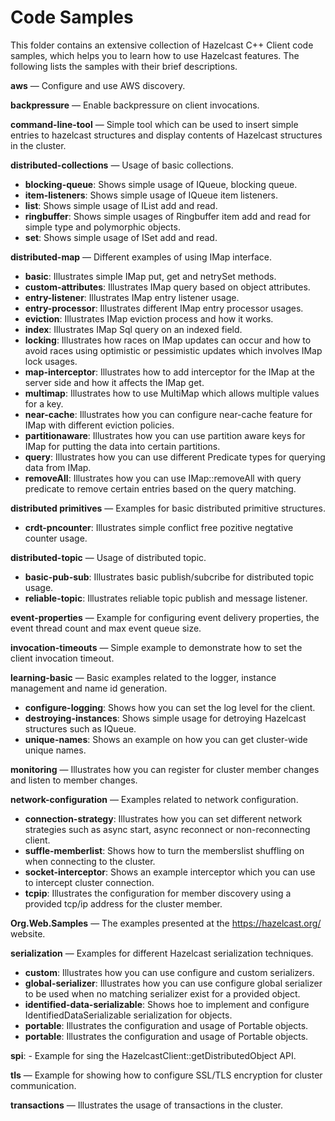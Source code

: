 # Code Samples

This folder contains an extensive collection of Hazelcast C++ Client code samples, which helps you to learn how to use Hazelcast features. The following lists the samples with their brief descriptions.

**aws** — Configure and use AWS discovery.

**backpressure** — Enable backpressure on client invocations.

**command-line-tool** — Simple tool which can be used to insert simple entries to hazelcast structures and display contents of Hazelcast structures in the cluster.

**distributed-collections** — Usage of basic collections.
  * **blocking-queue**: Shows simple usage of IQueue, blocking queue.
  * **item-listeners**: Shows simple usage of IQueue item listeners.
  * **list**: Shows simple usage of IList add and read.
  * **ringbuffer**: Shows simple usages of Ringbuffer item add and read for simple type and polymorphic objects.
  * **set**: Shows simple usage of ISet add and read.

**distributed-map** — Different examples of using IMap interface.
  * ****basic****: Illustrates simple IMap put, get and netrySet methods.
  * **custom-attributes**: Illustrates IMap query based on object attributes.
  * **entry-listener**: Illustrates IMap entry listener usage.
  * **entry-processor**: Illustrates different IMap entry processor usages.
  * **eviction**: Illustrates IMap eviction process and how it works.
  * **index**: Illustrates IMap Sql query on an indexed field.
  * **locking**: Illustrates how races on IMap updates can occur and how to avoid races using optimistic or pessimistic updates which involves IMap lock usages.
  * **map-interceptor**: Illustrates how to add interceptor for the IMap at the server side and how it affects the IMap get.
  * **multimap**: Illustrates how to use MultiMap which allows multiple values for a key.
  * **near-cache**: Illustrates how you can configure near-cache feature for IMap with different eviction policies.
  * **partitionaware**: Illustrates how you can use partition aware keys for IMap for putting the data into certain partitions.
  * **query**: Illustrates how you can use different Predicate types for querying data from IMap.
  * **removeAll**: Illustrates how you can use IMap::removeAll with query predicate to remove certain entries based on the query matching.

**distributed primitives** — Examples for basic distributed primitive structures.
  * **crdt-pncounter**: Illustrates simple conflict free pozitive negtative counter usage.

**distributed-topic** — Usage of distributed topic.
  * **basic-pub-sub**: Illustrates basic publish/subcribe for distributed topic usage.
  * **reliable-topic**: Illustrates reliable topic publish and message listener.

**event-properties** — Example for configuring event delivery properties, the event thread count and max event queue size.

**invocation-timeouts** — Simple example to demonstrate how to set the client invocation timeout.

**learning-basic** — Basic examples related to the logger, instance management and name id generation.
  * **configure-logging**: Shows how you can set the log level for the client.
  * **destroying-instances**: Shows simple usage for detroying Hazelcast structures such as IQueue.
  * **unique-names**: Shows an example on how you can get cluster-wide unique names.

**monitoring** — Illustrates how you can register for cluster member changes and listen to member changes.

**network-configuration** — Examples related to network configuration.
  * **connection-strategy**: Illustrates how you can set different network strategies such as async start, async reconnect or non-reconnecting client.
  * **suffle-memberlist**: Shows how to turn the memberslist shuffling on when connecting to the cluster.
  * **socket-interceptor**: Shows an example interceptor which you can use to intercept cluster connection.
  * **tcpip**: Illustrates the configuration for member discovery using a provided tcp/ip address for the cluster member.

**Org.Web.Samples** — The examples presented at the https://hazelcast.org/ website.

**serialization** — Examples for different Hazelcast serialization techniques.
  * **custom**: Illustrates how you can use configure and custom serializers.
  * **global-serializer**: Illustrates how you can use configure global serializer to be used when no matching serializer exist for a provided object.
  * **identified-data-serializable**: Shows hoe to implement and configure IdentifiedDataSerializable serialization for objects.
  * **portable**: Illustrates the configuration and usage of Portable objects.
  * **portable**: Illustrates the configuration and usage of Portable objects.

**spi**: - Example for sing the HazelcastClient::getDistributedObject API.

**tls** — Example for showing how to configure SSL/TLS encryption for cluster communication.

**transactions** — Illustrates the usage of transactions in the cluster.